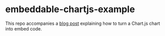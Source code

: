 # embeddable-chartjs-example

This repo accompanies a [blog post](https://davidfloyd91.github.io/2019/04/30/how-to-make-embeddable-iframes-out-of-chartjs.html) explaining how to turn a Chart.js chart into embed code. 

